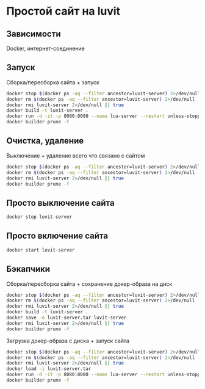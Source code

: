 # Простой сайт на luvit

## Зависимости

Docker, интернет-соединение

## Запуск

Сборка/пересборка сайта + запуск

```bash
docker stop $(docker ps -aq --filter ancestor=luvit-server) 2>/dev/null
docker rm $(docker ps -aq --filter ancestor=luvit-server) 2>/dev/null
docker rmi luvit-server 2>/dev/null || true
docker build -t luvit-server .
docker run -d -it -p 8080:8080 --name lua-server --restart unless-stopped luvit-server
docker builder prune -f
```

## Очистка, удаление

Выключение + удаление всего что связано с сайтом

```bash
docker stop $(docker ps -aq --filter ancestor=luvit-server) 2>/dev/null
docker rm $(docker ps -aq --filter ancestor=luvit-server) 2>/dev/null
docker rmi luvit-server 2>/dev/null || true
docker builder prune -f
```

## Просто выключение сайта

```bash
docker stop luvit-server
```

## Просто включение сайта

```bash
docker start luvit-server
```

## Бэкапчики

Сборка/пересборка сайта + сохранение докер-образа на диск

```bash
docker stop $(docker ps -aq --filter ancestor=luvit-server) 2>/dev/null
docker rm $(docker ps -aq --filter ancestor=luvit-server) 2>/dev/null
docker rmi luvit-server 2>/dev/null || true
docker build -t luvit-server .
docker save -o luvit-server.tar luvit-server
docker rmi luvit-server 2>/dev/null || true
docker builder prune -f
```

Загрузка докер-образа с диска + запуск сайта

```bash
docker stop $(docker ps -aq --filter ancestor=luvit-server) 2>/dev/null
docker rm $(docker ps -aq --filter ancestor=luvit-server) 2>/dev/null
docker rmi luvit-server 2>/dev/null || true
docker load -i luvit-server.tar
docker run -d -it -p 8080:8080 --name lua-server --restart unless-stopped luvit-server
docker builder prune -f
```